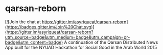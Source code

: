 # qarsan-reborn

[![Join the chat at https://gitter.im/asyriqueat/qarsan-reborn](https://badges.gitter.im/Join%20Chat.svg)](https://gitter.im/asyriqueat/qarsan-reborn?utm_source=badge&utm_medium=badge&utm_campaign=pr-badge&utm_content=badge)
A continuation of the Qarsan Distributed News App built for the NYUAD Hackathon for Social Good in the Arab World 2015
